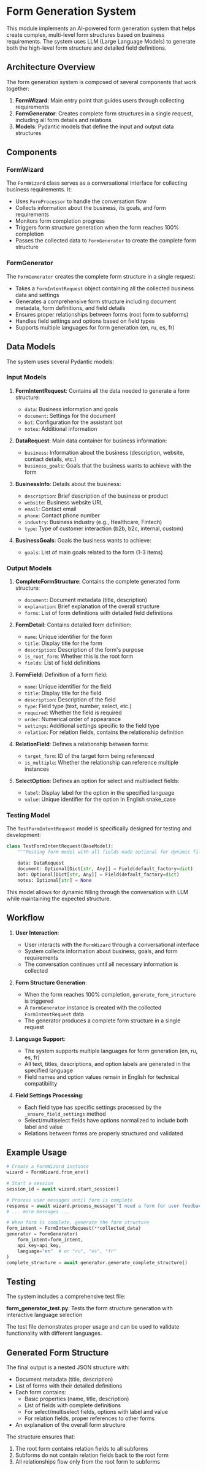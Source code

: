 # Form Generation System

This module implements an AI-powered form generation system that helps create complex, multi-level form structures based on business requirements. The system uses LLM (Large Language Models) to generate both the high-level form structure and detailed field definitions.

## Architecture Overview

The form generation system is composed of several components that work together:

1. **FormWizard**: Main entry point that guides users through collecting requirements
2. **FormGenerator**: Creates complete form structures in a single request, including all form details and relations
3. **Models**: Pydantic models that define the input and output data structures

## Components

### FormWizard

The `FormWizard` class serves as a conversational interface for collecting business requirements. It:

- Uses `FormProcessor` to handle the conversation flow
- Collects information about the business, its goals, and form requirements
- Monitors form completion progress
- Triggers form structure generation when the form reaches 100% completion
- Passes the collected data to `FormGenerator` to create the complete form structure

### FormGenerator

The `FormGenerator` creates the complete form structure in a single request:

- Takes a `FormIntentRequest` object containing all the collected business data and settings
- Generates a comprehensive form structure including document metadata, form definitions, and field details
- Ensures proper relationships between forms (root form to subforms)
- Handles field settings and options based on field types
- Supports multiple languages for form generation (en, ru, es, fr)

## Data Models

The system uses several Pydantic models:

### Input Models

1. **FormIntentRequest**: Contains all the data needed to generate a form structure:
   - `data`: Business information and goals
   - `document`: Settings for the document
   - `bot`: Configuration for the assistant bot
   - `notes`: Additional information

2. **DataRequest**: Main data container for business information:
   - `business`: Information about the business (description, website, contact details, etc.)
   - `business_goals`: Goals that the business wants to achieve with the form

3. **BusinessInfo**: Details about the business:
   - `description`: Brief description of the business or product
   - `website`: Business website URL
   - `email`: Contact email
   - `phone`: Contact phone number
   - `industry`: Business industry (e.g., Healthcare, Fintech)
   - `type`: Type of customer interaction (b2b, b2c, internal, custom)

4. **BusinessGoals**: Goals the business wants to achieve:
   - `goals`: List of main goals related to the form (1-3 items)

### Output Models

1. **CompleteFormStructure**: Contains the complete generated form structure:
   - `document`: Document metadata (title, description)
   - `explanation`: Brief explanation of the overall structure
   - `forms`: List of form definitions with detailed field definitions

2. **FormDetail**: Contains detailed form definition:
   - `name`: Unique identifier for the form
   - `title`: Display title for the form
   - `description`: Description of the form's purpose
   - `is_root_form`: Whether this is the root form
   - `fields`: List of field definitions

3. **FormField**: Definition of a form field:
   - `name`: Unique identifier for the field
   - `title`: Display title for the field
   - `description`: Description of the field
   - `type`: Field type (text, number, select, etc.)
   - `required`: Whether the field is required
   - `order`: Numerical order of appearance
   - `settings`: Additional settings specific to the field type
   - `relation`: For relation fields, contains the relationship definition

4. **RelationField**: Defines a relationship between forms:
   - `target_form`: ID of the target form being referenced
   - `is_multiple`: Whether the relationship can reference multiple instances

5. **SelectOption**: Defines an option for select and multiselect fields:
   - `label`: Display label for the option in the specified language
   - `value`: Unique identifier for the option in English snake_case

### Testing Model

The `TestFormIntentRequest` model is specifically designed for testing and development:

```python
class TestFormIntentRequest(BaseModel):
    """Testing form model with all fields made optional for dynamic filling by LLM."""

    data: DataRequest
    document: Optional[Dict[str, Any]] = Field(default_factory=dict)
    bot: Optional[Dict[str, Any]] = Field(default_factory=dict)
    notes: Optional[str] = None
```

This model allows for dynamic filling through the conversation with LLM while maintaining the expected structure.

## Workflow

1. **User Interaction**:
   - User interacts with the `FormWizard` through a conversational interface
   - System collects information about business, goals, and form requirements
   - The conversation continues until all necessary information is collected

2. **Form Structure Generation**:
   - When the form reaches 100% completion, `generate_form_structure` is triggered
   - A `FormGenerator` instance is created with the collected `FormIntentRequest` data
   - The generator produces a complete form structure in a single request

3. **Language Support**:
   - The system supports multiple languages for form generation (en, ru, es, fr)
   - All text, titles, descriptions, and option labels are generated in the specified language
   - Field names and option values remain in English for technical compatibility

4. **Field Settings Processing**:
   - Each field type has specific settings processed by the `_ensure_field_settings` method
   - Select/multiselect fields have options normalized to include both label and value
   - Relations between forms are properly structured and validated

## Example Usage

```python
# Create a FormWizard instance
wizard = FormWizard.from_env()

# Start a session
session_id = await wizard.start_session()

# Process user messages until form is complete
response = await wizard.process_message("I need a form for user feedback")
# ... more messages ...

# When form is complete, generate the form structure
form_intent = FormIntentRequest(**collected_data)
generator = FormGenerator(
    form_intent=form_intent,
    api_key=api_key,
    language="en"  # or "ru", "es", "fr"
)
complete_structure = await generator.generate_complete_structure()
```

## Testing

The system includes a comprehensive test file:

**form_generator_test.py**: Tests the form structure generation with interactive language selection

The test file demonstrates proper usage and can be used to validate functionality with different languages.

## Generated Form Structure

The final output is a nested JSON structure with:

- Document metadata (title, description)
- List of forms with their detailed definitions
- Each form contains:
  - Basic properties (name, title, description)
  - List of fields with complete definitions
  - For select/multiselect fields, options with label and value
  - For relation fields, proper references to other forms
- An explanation of the overall form structure

The structure ensures that:
1. The root form contains relation fields to all subforms
2. Subforms do not contain relation fields back to the root form
3. All relationships flow only from the root form to subforms
